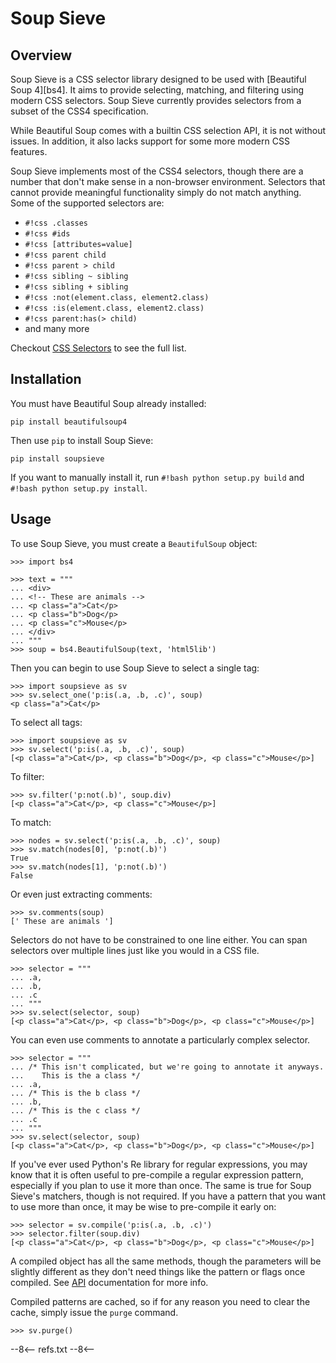 # Soup Sieve

## Overview

Soup Sieve is a CSS selector library designed to be used with [Beautiful Soup 4][bs4]. It aims to provide selecting, matching, and filtering using modern CSS selectors. Soup Sieve currently provides selectors from a subset of the CSS4 specification.

While Beautiful Soup comes with a builtin CSS selection API, it is not without issues. In addition, it also lacks support for some more modern CSS features.

Soup Sieve implements most of the CSS4 selectors, though there are a number that don't make sense in a non-browser environment. Selectors that cannot provide meaningful functionality simply do not match anything. Some of the supported selectors are:

- `#!css .classes`
- `#!css #ids`
- `#!css [attributes=value]`
- `#!css parent child`
- `#!css parent > child`
- `#!css sibling ~ sibling`
- `#!css sibling + sibling`
- `#!css :not(element.class, element2.class)`
- `#!css :is(element.class, element2.class)`
- `#!css parent:has(> child)`
- and many more

Checkout [CSS Selectors](./selectors.md) to see the full list.

## Installation

You must have Beautiful Soup already installed:

```
pip install beautifulsoup4
```

Then use `pip` to install Soup Sieve:

```
pip install soupsieve
```

If you want to manually install it, run `#!bash python setup.py build` and `#!bash python setup.py install`.

## Usage

To use Soup Sieve, you must create a `BeautifulSoup` object:

```pycon3
>>> import bs4

>>> text = """
... <div>
... <!-- These are animals -->
... <p class="a">Cat</p>
... <p class="b">Dog</p>
... <p class="c">Mouse</p>
... </div>
... """
>>> soup = bs4.BeautifulSoup(text, 'html5lib')
```

Then you can begin to use Soup Sieve to select a single tag:

```pycon3
>>> import soupsieve as sv
>>> sv.select_one('p:is(.a, .b, .c)', soup)
<p class="a">Cat</p>
```

To select all tags:

```pycon3
>>> import soupsieve as sv
>>> sv.select('p:is(.a, .b, .c)', soup)
[<p class="a">Cat</p>, <p class="b">Dog</p>, <p class="c">Mouse</p>]
```

To filter:

```pycon3
>>> sv.filter('p:not(.b)', soup.div)
[<p class="a">Cat</p>, <p class="c">Mouse</p>]
```

To match:

```pycon3
>>> nodes = sv.select('p:is(.a, .b, .c)', soup)
>>> sv.match(nodes[0], 'p:not(.b)')
True
>>> sv.match(nodes[1], 'p:not(.b)')
False
```

Or even just extracting comments:

```pycon3
>>> sv.comments(soup)
[' These are animals ']
```

Selectors do not have to be constrained to one line either. You can span selectors over multiple lines just like you would in a CSS file.

```pycon3
>>> selector = """
... .a,
... .b,
... .c
... """
>>> sv.select(selector, soup)
[<p class="a">Cat</p>, <p class="b">Dog</p>, <p class="c">Mouse</p>]
```

You can even use comments to annotate a particularly complex selector.

```pycon3
>>> selector = """
... /* This isn't complicated, but we're going to annotate it anyways.
...    This is the a class */
... .a,
... /* This is the b class */
... .b,
... /* This is the c class */
... .c
... """
>>> sv.select(selector, soup)
[<p class="a">Cat</p>, <p class="b">Dog</p>, <p class="c">Mouse</p>]
```

If you've ever used Python's Re library for regular expressions, you may know that it is often useful to pre-compile a regular expression pattern, especially if you plan to use it more than once.  The same is true for Soup Sieve's matchers, though is not required.  If you have a pattern that you want to use more than once, it may be wise to pre-compile it early on:

```pycon3
>>> selector = sv.compile('p:is(.a, .b, .c)')
>>> selector.filter(soup.div)
[<p class="a">Cat</p>, <p class="b">Dog</p>, <p class="c">Mouse</p>]
```

A compiled object has all the same methods, though the parameters will be slightly different as they don't need things like the pattern or flags once compiled. See [API](./api.md) documentation for more info.

Compiled patterns are cached, so if for any reason you need to clear the cache, simply issue the `purge` command.

```pycon3
>>> sv.purge()
```

--8<--
refs.txt
--8<--
